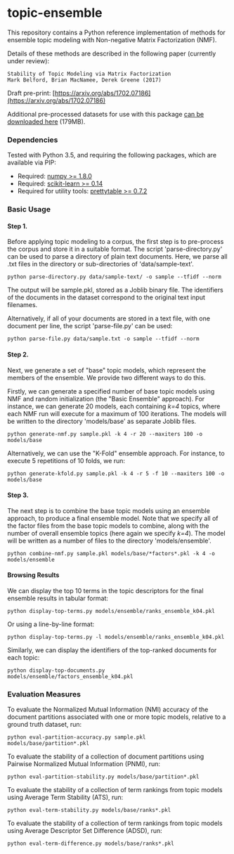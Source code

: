 topic-ensemble
===============

This repository contains a Python reference implementation of methods for ensemble topic modeling with Non-negative Matrix Factorization (NMF).

Details of these methods are described in the following paper (currently under review):

	Stability of Topic Modeling via Matrix Factorization
	Mark Belford, Brian MacNamee, Derek Greene (2017)

Draft pre-print: [https://arxiv.org/abs/1702.07186](https://arxiv.org/abs/1702.07186)

Additional pre-processed datasets for use with this package [can be downloaded here](http://mlg.ucd.ie/files/datasets/stability-topic-datasets.zip) (179MB).

### Dependencies
Tested with Python 3.5, and requiring the following packages, which are available via PIP:

* Required: [numpy >= 1.8.0](http://www.numpy.org/)
* Required: [scikit-learn >= 0.14](http://scikit-learn.org/stable/)
* Required for utility tools: [prettytable >= 0.7.2](https://code.google.com/p/prettytable/)

### Basic Usage
#### Step 1. 
Before applying topic modeling to a corpus, the first step is to pre-process the corpus and store it in a suitable format. The script 'parse-directory.py' can be used to parse a directory of plain text documents. Here, we parse all .txt files in the directory or sub-directories of 'data/sample-text'. 

	python parse-directory.py data/sample-text/ -o sample --tfidf --norm

The output will be sample.pkl, stored as a Joblib binary file. The identifiers of the documents in the dataset correspond to the original text input filenames.

Alternatively, if all of your documents are stored in a text file, with one document per line, the script 'parse-file.py' can be used:

	python parse-file.py data/sample.txt -o sample --tfidf --norm

#### Step 2. 
Next, we generate a set of "base" topic models, which represent the members of the ensemble. We provide two different ways to do this.

Firstly, we can generate a specified number of base topic models using NMF and random initialization (the "Basic Ensemble" approach). For instance, we can generate 20 models, each containing *k=4* topics, where each NMF run will execute for a maximum of 100 iterations. The models will be written to the directory 'models/base' as separate Joblib files.
	
	python generate-nmf.py sample.pkl -k 4 -r 20 --maxiters 100 -o models/base

Alternatively, we can use the "K-Fold" ensemble approach. For instance, to execute 5 repetitions of 10 folds, we run: 

	python generate-kfold.py sample.pkl -k 4 -r 5 -f 10 --maxiters 100 -o models/base

#### Step 3. 
The next step is to combine the base topic models using an ensemble approach, to produce a final ensemble model. Note that we specify all of the factor files from the base topic models to combine, along with the number of overall ensemble topics (here again we specify *k=4*). The model will be written as a number of files to the directory 'models/ensemble'.

	python combine-nmf.py sample.pkl models/base/*factors*.pkl -k 4 -o models/ensemble

#### Browsing Results

We can display the top 10 terms in the topic descriptors for the final ensemble results in tabular format:

	python display-top-terms.py models/ensemble/ranks_ensemble_k04.pkl 

Or using a line-by-line format:

	python display-top-terms.py -l models/ensemble/ranks_ensemble_k04.pkl 

Similarly, we can display the identifiers of the top-ranked documents for each topic:

	python display-top-documents.py models/ensemble/factors_ensemble_k04.pkl 

### Evaluation Measures

To evaluate the Normalized Mutual Information (NMI) accuracy of the document partitions associated with one or more topic models, relative to a ground truth dataset, run:
	
	python eval-partition-accuracy.py sample.pkl models/base/partition*.pkl 

To evaluate the stability of a collection of document partitions using Pairwise Normalized Mutual Information (PNMI), run:

	python eval-partition-stability.py models/base/partition*.pkl 

To evaluate the stability of a collection of term rankings from topic models using Average Term Stability (ATS), run:

	python eval-term-stability.py models/base/ranks*.pkl 

To evaluate the stability of a collection of term rankings from topic models using Average Descriptor Set Difference (ADSD), run:

	python eval-term-difference.py models/base/ranks*.pkl
